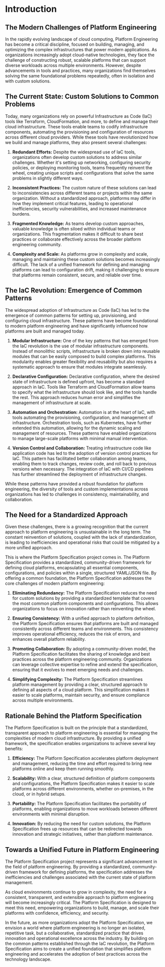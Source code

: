 # Introduction

## **The Modern Challenges of Platform Engineering**

In the rapidly evolving landscape of cloud computing, Platform Engineering has become a critical discipline, focused on building, managing, and optimizing the complex infrastructures that power modern applications. As organizations increasingly adopt cloud-native technologies, they face the challenge of constructing robust, scalable platforms that can support diverse workloads across multiple environments. However, despite advancements in tools and practices, many organizations find themselves solving the same foundational problems repeatedly, often in isolation and with custom solutions.

## **The Current State: Custom Solutions to Common Problems**

Today, many organizations rely on powerful Infrastructure as Code (IaC) tools like Terraform, CloudFormation, and more, to define and manage their cloud infrastructure. These tools enable teams to codify infrastructure components, automating the provisioning and configuration of resources across different cloud providers. While these tools have revolutionized how we build and manage platforms, they also present several challenges:

1. **Redundant Efforts:** Despite the widespread use of IaC tools, organizations often develop custom solutions to address similar challenges. Whether it's setting up networking, configuring security policies, or deploying monitoring tools, teams frequently reinvent the wheel, creating unique scripts and configurations that solve the same problems in slightly different ways.

2. **Inconsistent Practices:** The custom nature of these solutions can lead to inconsistencies across different teams or projects within the same organization. Without a standardized approach, platforms may differ in how they implement critical features, leading to operational inefficiencies, security vulnerabilities, and increased maintenance burdens.

3. **Fragmented Knowledge:** As teams develop custom approaches, valuable knowledge is often siloed within individual teams or organizations. This fragmentation makes it difficult to share best practices or collaborate effectively across the broader platform engineering community.

4. **Complexity and Scale:** As platforms grow in complexity and scale, managing and maintaining these custom solutions becomes increasingly difficult. The lack of a unified framework for defining and managing platforms can lead to configuration drift, making it challenging to ensure that platforms remain consistent, secure, and reliable over time.

## **The IaC Revolution: Emergence of Common Patterns**

The widespread adoption of Infrastructure as Code (IaC) has led to the emergence of common patterns for setting up, provisioning, and configuring cloud infrastructure. These patterns have become foundational to modern platform engineering and have significantly influenced how platforms are built and managed today.

1. **Modular Infrastructure:** One of the key patterns that has emerged from the IaC revolution is the use of modular infrastructure components. Instead of monolithic scripts, infrastructure is broken down into reusable modules that can be easily composed to build complex platforms. This modularity enables greater flexibility and reusability but also requires a systematic approach to ensure that modules integrate seamlessly.

2. **Declarative Configuration:** Declarative configuration, where the desired state of infrastructure is defined upfront, has become a standard approach in IaC. Tools like Terraform and CloudFormation allow teams to specify what the infrastructure should look like, and the tools handle the rest. This approach reduces human error and simplifies the management of infrastructure at scale.

3. **Automation and Orchestration:** Automation is at the heart of IaC, with tools automating the provisioning, configuration, and management of infrastructure. Orchestration tools, such as Kubernetes, have further extended this automation, allowing for the dynamic scaling and management of resources. These patterns have enabled organizations to manage large-scale platforms with minimal manual intervention.

4. **Version Control and Collaboration:** Treating infrastructure code like application code has led to the adoption of version control practices for IaC. This pattern has facilitated better collaboration among teams, enabling them to track changes, review code, and roll back to previous versions when necessary. The integration of IaC with CI/CD pipelines has further streamlined the deployment of infrastructure changes.

While these patterns have provided a robust foundation for platform engineering, the diversity of tools and custom implementations across organizations has led to challenges in consistency, maintainability, and collaboration.



## **The Need for a Standardized Approach**

Given these challenges, there is a growing recognition that the current approach to platform engineering is unsustainable in the long term. The constant reinvention of solutions, coupled with the lack of standardization, is leading to inefficiencies and operational risks that could be mitigated by a more unified approach.

This is where the Platform Specification project comes in. The Platform Specification provides a standardized, community-driven framework for defining cloud platforms, encapsulating all essential components, configurations, and policies within a single, structured YAML/JSON file. By offering a common foundation, the Platform Specification addresses the core challenges of modern platform engineering:

1. **Eliminating Redundancy:** The Platform Specification reduces the need for custom solutions by providing a standardized template that covers the most common platform components and configurations. This allows organizations to focus on innovation rather than reinventing the wheel.

2. **Ensuring Consistency:** With a unified approach to platform definition, the Platform Specification ensures that platforms are built and managed consistently across different teams and environments. This consistency improves operational efficiency, reduces the risk of errors, and enhances overall platform reliability.

3. **Promoting Collaboration:** By adopting a community-driven model, the Platform Specification facilitates the sharing of knowledge and best practices across the platform engineering community. Organizations can leverage collective expertise to refine and extend the specification, ensuring that it evolves to meet emerging needs and challenges.

4. **Simplifying Complexity:** The Platform Specification streamlines platform management by providing a clear, structured approach to defining all aspects of a cloud platform. This simplification makes it easier to scale platforms, maintain security, and ensure compliance across multiple environments.

## **Rationale Behind the Platform Specification**

The Platform Specification is built on the principle that a standardized, transparent approach to platform engineering is essential for managing the complexities of modern cloud infrastructure. By providing a unified framework, the specification enables organizations to achieve several key benefits:

1. **Efficiency:** The Platform Specification accelerates platform deployment and management, reducing the time and effort required to bring new platforms online and keep them running smoothly.

2. **Scalability:** With a clear, structured definition of platform components and configurations, the Platform Specification makes it easier to scale platforms across different environments, whether on-premises, in the cloud, or in hybrid setups.

3. **Portability:** The Platform Specification facilitates the portability of platforms, enabling organizations to move workloads between different environments with minimal disruption.

4. **Innovation:** By reducing the need for custom solutions, the Platform Specification frees up resources that can be redirected towards innovation and strategic initiatives, rather than platform maintenance.

## **Towards a Unified Future in Platform Engineering**

The Platform Specification project represents a significant advancement in the field of platform engineering. By providing a standardized, community-driven framework for defining platforms, the specification addresses the inefficiencies and challenges associated with the current state of platform management.

As cloud environments continue to grow in complexity, the need for a consistent, transparent, and extensible approach to platform engineering will become increasingly critical. The Platform Specification is designed to meet this need, empowering organizations to build, manage, and scale their platforms with confidence, efficiency, and security.

In the future, as more organizations adopt the Platform Specification, we envision a world where platform engineering is no longer an isolated, repetitive task, but a collaborative, standardized practice that drives innovation and operational excellence across the industry. By building on the common patterns established through the IaC revolution, the Platform Specification aims to create a unified foundation that simplifies platform engineering and accelerates the adoption of best practices across the technology landscape.
